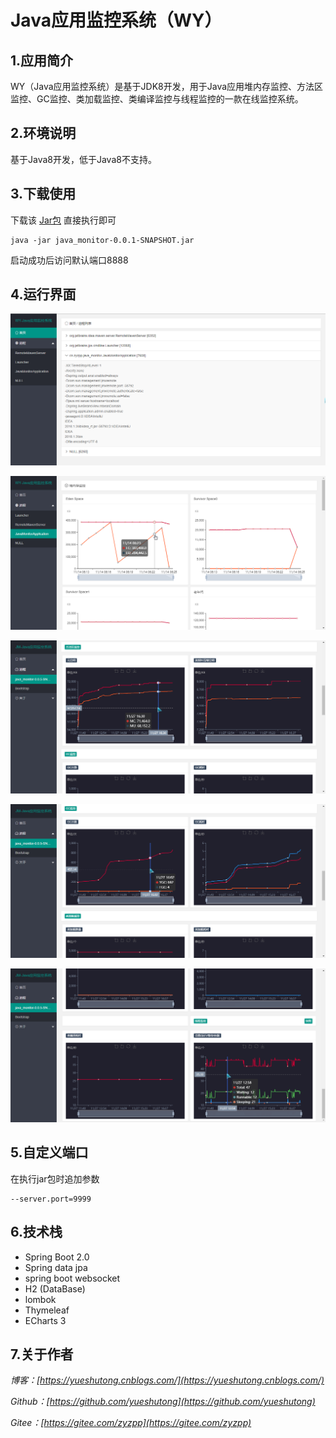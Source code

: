 # Java应用监控系统（WY）

## 1.应用简介

WY（Java应用监控系统）是基于JDK8开发，用于Java应用堆内存监控、方法区监控、GC监控、类加载监控、类编译监控与线程监控的一款在线监控系统。

## 2.环境说明

基于Java8开发，低于Java8不支持。

## 3.下载使用

下载该 [Jar包](./java_monitor-0.0.1-SNAPSHOT.jar) 直接执行即可

```
java -jar java_monitor-0.0.1-SNAPSHOT.jar
```


启动成功后访问默认端口8888

## 4.运行界面

![](./picture/1000.png)

![](./picture/1001.png)

![](./picture/1002.png)

![](./picture/1003.png)

![](./picture/1004.png)

## 5.自定义端口

在执行jar包时追加参数

```
--server.port=9999
```
## 6.技术栈

- Spring Boot 2.0
- Spring data jpa
- spring boot websocket
- H2 (DataBase)
- lombok
- Thymeleaf
- ECharts 3

## 7.关于作者

*博客：[https://yueshutong.cnblogs.com/](https://yueshutong.cnblogs.com/)*

*Github：[https://github.com/yueshutong](https://github.com/yueshutong)*

*Gitee：[https://gitee.com/zyzpp](https://gitee.com/zyzpp)*